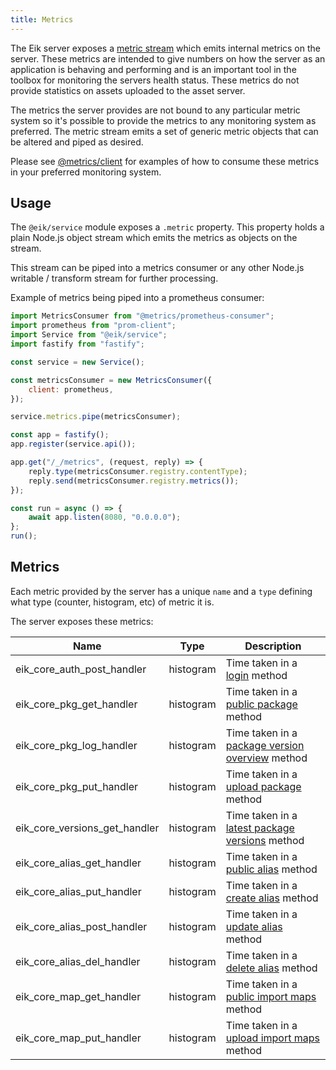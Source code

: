 ```yaml
---
title: Metrics
---
```


The Eik server exposes a [metric stream](https://github.com/metrics-js/client) which emits internal metrics
on the server. These metrics are intended to give numbers on how the server as an application is behaving and
performing and is an important tool in the toolbox for monitoring the servers health status. These metrics do
not provide statistics on assets uploaded to the asset server.

The metrics the server provides are not bound to any particular metric system so it's possible to provide the metrics to
any monitoring system as preferred. The metric stream emits a set of generic metric objects that can be altered and
piped as desired.

Please see [@metrics/client](https://github.com/metrics-js/client) for examples of how to consume these metrics in
your preferred monitoring system.

## Usage

The `@eik/service` module exposes a `.metric` property. This property holds a plain Node.js object stream which
emits the metrics as objects on the stream.

This stream can be piped into a metrics consumer or any other Node.js writable / transform stream for further
processing.

Example of metrics being piped into a prometheus consumer:

```js
import MetricsConsumer from "@metrics/prometheus-consumer";
import prometheus from "prom-client";
import Service from "@eik/service";
import fastify from "fastify";

const service = new Service();

const metricsConsumer = new MetricsConsumer({
	client: prometheus,
});

service.metrics.pipe(metricsConsumer);

const app = fastify();
app.register(service.api());

app.get("/_/metrics", (request, reply) => {
	reply.type(metricsConsumer.registry.contentType);
	reply.send(metricsConsumer.registry.metrics());
});

const run = async () => {
	await app.listen(8080, "0.0.0.0");
};
run();
```

## Metrics

Each metric provided by the server has a unique `name` and a `type` defining what type (counter, histogram, etc) of
metric it is.

The server exposes these metrics:

| Name                          | Type      | Description                                                                             |
| ----------------------------- | --------- | --------------------------------------------------------------------------------------- |
| eik_core_auth_post_handler    | histogram | Time taken in a [login](http-api.md#login) method                                       |
| eik_core_pkg_get_handler      | histogram | Time taken in a [public package](http-api.md#public-package-url) method                 |
| eik_core_pkg_log_handler      | histogram | Time taken in a [package version overview](http-api.md#package-version-overview) method |
| eik_core_pkg_put_handler      | histogram | Time taken in a [upload package](http-api.md#upload-a-package) method                   |
| eik_core_versions_get_handler | histogram | Time taken in a [latest package versions](http-api.md#latest-package-versions) method   |
| eik_core_alias_get_handler    | histogram | Time taken in a [public alias](http-api.md#public-alias-url) method                     |
| eik_core_alias_put_handler    | histogram | Time taken in a [create alias](http-api.md#create-alias) method                         |
| eik_core_alias_post_handler   | histogram | Time taken in a [update alias](http-api.md#update-alias) method                         |
| eik_core_alias_del_handler    | histogram | Time taken in a [delete alias](http-api.md#delete-alias) method                         |
| eik_core_map_get_handler      | histogram | Time taken in a [public import maps](http-api.md#public-import-maps-url) method         |
| eik_core_map_put_handler      | histogram | Time taken in a [upload import maps](http-api.md#upload-an-import-map) method           |
